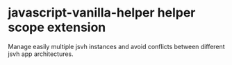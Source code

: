 # javascript-vanilla-helper helper scope extension
Manage easily multiple jsvh instances and avoid conflicts between different jsvh app architectures.